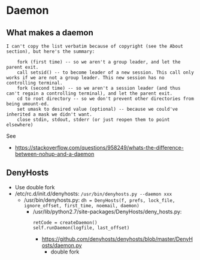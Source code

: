 # Daemon
## What makes a daemon
```
I can't copy the list verbatim because of copyright (see the About section), but here's the summary:

    fork (first time) -- so we aren't a group leader, and let the parent exit.
    call setsid() -- to become leader of a new session. This call only works if we are not a group leader. This new session has no controlling terminal.
    fork (second time) -- so we aren't a session leader (and thus can't regain a controlling terminal), and let the parent exit.
    cd to root directory -- so we don't prevent other directories from being umount-ed.
    set umask to desired value (optional) -- because we could've inherited a mask we didn't want.
    close stdin, stdout, stderr (or just reopen them to point elsewhere)
```
See
* https://stackoverflow.com/questions/958249/whats-the-difference-between-nohup-and-a-daemon

## DenyHosts
*  Use double fork
  * /etc/rc.d/init.d/denyhosts: ```/usr/bin/denyhosts.py --daemon xxx```
    * /usr/bin/denyhosts.py: ```dh = DenyHosts(f, prefs, lock_file, ignore_offset, first_time, noemail, daemon)```
      * /usr/lib/python2.7/site-packages/DenyHosts/deny_hosts.py: 
        ```
        retCode = createDaemon()
        self.runDaemon(logfile, last_offset)
        ```
        * https://github.com/denyhosts/denyhosts/blob/master/DenyHosts/daemon.py
          * double fork
